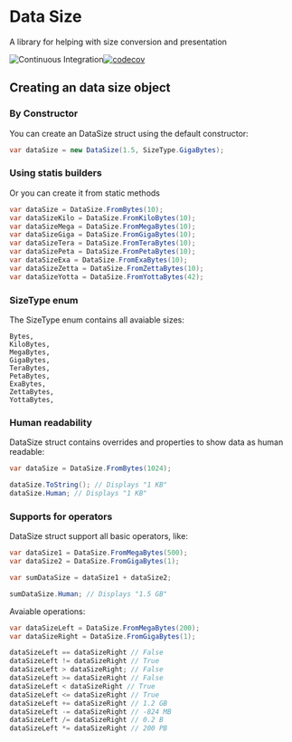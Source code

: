 # Data Size
A library for helping with size conversion and presentation

![Continuous Integration](https://github.com/Filipedguy/datasize/workflows/Continuous%20Integration/badge.svg)[![codecov](https://codecov.io/gh/Filipedguy/datasize/branch/main/graph/badge.svg?token=KA47MWUROD)](https://codecov.io/gh/Filipedguy/datasize)

## Creating an data size object

### By Constructor

You can create an DataSize struct using the default constructor:

```csharp
var dataSize = new DataSize(1.5, SizeType.GigaBytes);
```

### Using statis builders

Or you can create it from static methods

```csharp
var dataSize = DataSize.FromBytes(10);
var dataSizeKilo = DataSize.FromKiloBytes(10);
var dataSizeMega = DataSize.FromMegaBytes(10);
var dataSizeGiga = DataSize.FromGigaBytes(10);
var dataSizeTera = DataSize.FromTeraBytes(10);
var dataSizePeta = DataSize.FromPetaBytes(10);
var dataSizeExa = DataSize.FromExaBytes(10);
var dataSizeZetta = DataSize.FromZettaBytes(10);
var dataSizeYotta = DataSize.FromYottaBytes(42);
```

### SizeType enum

The SizeType enum contains all avaiable sizes:

```
Bytes,
KiloBytes,
MegaBytes,
GigaBytes,
TeraBytes,
PetaBytes,
ExaBytes,
ZettaBytes,
YottaBytes,
```

### Human readability

DataSize struct contains overrides and properties to show data as human readable:

```csharp
var dataSize = DataSize.FromBytes(1024);

dataSize.ToString(); // Displays "1 KB"
dataSize.Human; // Displays "1 KB"
```

### Supports for operators

DataSize struct support all basic operators, like:

```csharp
var dataSize1 = DataSize.FromMegaBytes(500);
var dataSize2 = DataSize.FromGigaBytes(1);

var sumDataSize = dataSize1 + dataSize2;

sumDataSize.Human; // Displays "1.5 GB"
```

Avaiable operations:

```csharp
var dataSizeLeft = DataSize.FromMegaBytes(200);
var dataSizeRight = DataSize.FromGigaBytes(1);

dataSizeLeft == dataSizeRight // False
dataSizeLeft != dataSizeRight // True
dataSizeLeft > dataSizeRight; // False
dataSizeLeft >= dataSizeRight // False
dataSizeLeft < dataSizeRight // True
dataSizeLeft <= dataSizeRight // True
dataSizeLeft += dataSizeRight // 1.2 GB
dataSizeLeft -= dataSizeRight // -824 MB
dataSizeLeft /= dataSizeRight // 0.2 B
dataSizeLeft *= dataSizeRight // 200 PB
```
